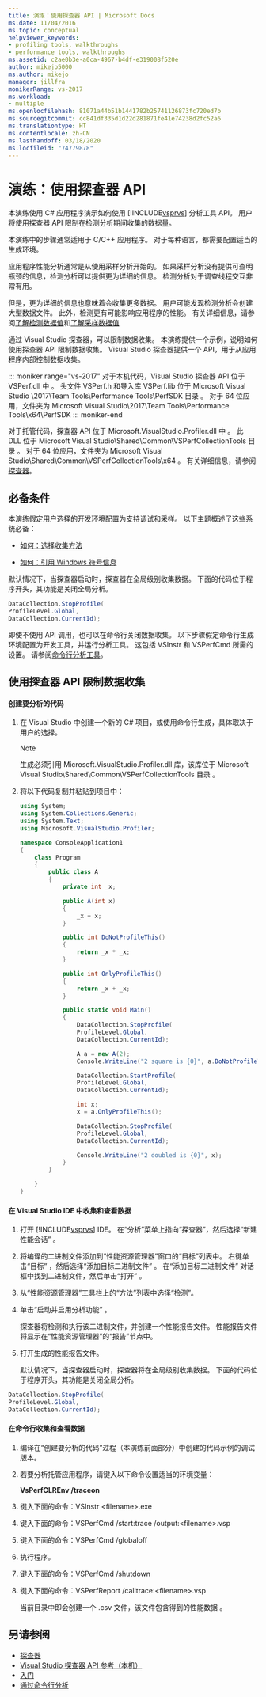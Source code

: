 ```yaml
---
title: 演练：使用探查器 API | Microsoft Docs
ms.date: 11/04/2016
ms.topic: conceptual
helpviewer_keywords:
- profiling tools, walkthroughs
- performance tools, walkthroughs
ms.assetid: c2ae0b3e-a0ca-4967-b4df-e319008f520e
author: mikejo5000
ms.author: mikejo
manager: jillfra
monikerRange: vs-2017
ms.workload:
- multiple
ms.openlocfilehash: 81071a44b51b1441782b25741126873fc720ed7b
ms.sourcegitcommit: cc841df335d1d22d281871fe41e74238d2fc52a6
ms.translationtype: HT
ms.contentlocale: zh-CN
ms.lasthandoff: 03/18/2020
ms.locfileid: "74779878"
---
```

# <a name="walkthrough-using-profiler-apis"></a>演练：使用探查器 API

本演练使用 C# 应用程序演示如何使用 [!INCLUDE[vsprvs](../code-quality/includes/vsprvs_md.md)] 分析工具 API。 用户将使用探查器 API 限制在检测分析期间收集的数据量。

 本演练中的步骤通常适用于 C/C++ 应用程序。 对于每种语言，都需要配置适当的生成环境。

 应用程序性能分析通常是从使用采样分析开始的。 如果采样分析没有提供可查明瓶颈的信息，检测分析可以提供更为详细的信息。 检测分析对于调查线程交互非常有用。

 但是，更为详细的信息也意味着会收集更多数据。 用户可能发现检测分析会创建大型数据文件。 此外，检测更有可能影响应用程序的性能。 有关详细信息，请参阅[了解检测数据值](../profiling/understanding-instrumentation-data-values.md)和[了解采样数据值](../profiling/understanding-sampling-data-values.md)

 通过 Visual Studio 探查器，可以限制数据收集。 本演练提供一个示例，说明如何使用探查器 API 限制数据收集。 Visual Studio 探查器提供一个 API，用于从应用程序内部控制数据收集。

 ::: moniker range="vs-2017"
 对于本机代码，Visual Studio 探查器 API 位于 VSPerf.dll 中  。 头文件 VSPerf.h 和导入库 VSPerf.lib 位于 Microsoft Visual Studio \2017\Team Tools\Performance Tools\PerfSDK 目录    。  对于 64 位应用，文件夹为 Microsoft Visual Studio\2017\Team Tools\Performance Tools\x64\PerfSDK 
 ::: moniker-end

 对于托管代码，探查器 API 位于 Microsoft.VisualStudio.Profiler.dll 中  。 此 DLL 位于 Microsoft Visual Studio\Shared\Common\VSPerfCollectionTools 目录  。 对于 64 位应用，文件夹为 Microsoft Visual Studio\Shared\Common\VSPerfCollectionTools\x64  。 有关详细信息，请参阅[探查器](/previous-versions/ms242704(v=vs.140))。

## <a name="prerequisites"></a>必备条件
 本演练假定用户选择的开发环境配置为支持调试和采样。 以下主题概述了这些系统必备：

- [如何：选择收集方法](../profiling/how-to-choose-collection-methods.md)

- [如何：引用 Windows 符号信息](../profiling/how-to-reference-windows-symbol-information.md)

 默认情况下，当探查器启动时，探查器在全局级别收集数据。 下面的代码位于程序开头，其功能是关闭全局分析。

```csharp
DataCollection.StopProfile(
ProfileLevel.Global,
DataCollection.CurrentId);
```

 即使不使用 API 调用，也可以在命令行关闭数据收集。 以下步骤假定命令行生成环境配置为开发工具，并运行分析工具。 这包括 VSInstr 和 VSPerfCmd 所需的设置。 请参阅[命令行分析工具](../profiling/using-the-profiling-tools-from-the-command-line.md)。

## <a name="limit-data-collection-using-profiler-apis"></a>使用探查器 API 限制数据收集

#### <a name="to-create-the-code-to-profile"></a>创建要分析的代码

1. 在 Visual Studio 中创建一个新的 C# 项目，或使用命令行生成，具体取决于用户的选择。

    > [!NOTE]
    > 生成必须引用 Microsoft.VisualStudio.Profiler.dll 库，该库位于 Microsoft Visual Studio\Shared\Common\VSPerfCollectionTools 目录   。

2. 将以下代码复制并粘贴到项目中：

    ```csharp
    using System;
    using System.Collections.Generic;
    using System.Text;
    using Microsoft.VisualStudio.Profiler;

    namespace ConsoleApplication1
    {
        class Program
        {
            public class A
            {
                private int _x;

                public A(int x)
                {
                    _x = x;
                }

                public int DoNotProfileThis()
                {
                    return _x * _x;
                }

                public int OnlyProfileThis()
                {
                    return _x + _x;
                }

                public static void Main()
                {
                    DataCollection.StopProfile(
                    ProfileLevel.Global,
                    DataCollection.CurrentId);

                    A a = new A(2);
                    Console.WriteLine("2 square is {0}", a.DoNotProfileThis());

                    DataCollection.StartProfile(
                    ProfileLevel.Global,
                    DataCollection.CurrentId);

                    int x;
                    x = a.OnlyProfileThis();

                    DataCollection.StopProfile(
                    ProfileLevel.Global,
                    DataCollection.CurrentId);

                    Console.WriteLine("2 doubled is {0}", x);
                }
            }

        }
    }
    ```

#### <a name="to-collect-and-view-data-in-the-visual-studio-ide"></a>在 Visual Studio IDE 中收集和查看数据

1. 打开 [!INCLUDE[vsprvs](../code-quality/includes/vsprvs_md.md)] IDE。 在“分析”菜单上指向“探查器”，然后选择“新建性能会话”    。

2. 将编译的二进制文件添加到“性能资源管理器”窗口的“目标”列表中。 右键单击“目标”  ，然后选择“添加目标二进制文件”  。 在“添加目标二进制文件”  对话框中找到二进制文件，然后单击“打开”  。

3. 从“性能资源管理器”工具栏上的“方法”列表中选择“检测”。

4. 单击“启动并启用分析功能”  。

    探查器将检测和执行该二进制文件，并创建一个性能报告文件。 性能报告文件将显示在“性能资源管理器”的“报告”节点中。

5. 打开生成的性能报告文件。

   默认情况下，当探查器启动时，探查器将在全局级别收集数据。 下面的代码位于程序开头，其功能是关闭全局分析。

```csharp
DataCollection.StopProfile(
ProfileLevel.Global,
DataCollection.CurrentId);
```

#### <a name="to-collect-and-view-data-at-the-command-line"></a>在命令行收集和查看数据

1. 编译在“创建要分析的代码”过程（本演练前面部分）中创建的代码示例的调试版本。

2. 若要分析托管应用程序，请键入以下命令设置适当的环境变量：

     **VsPerfCLREnv /traceon**

3. 键入下面的命令：VSInstr \<filename>.exe

4. 键入下面的命令：VSPerfCmd /start:trace /output:\<filename>.vsp

5. 键入下面的命令：VSPerfCmd /globaloff 

6. 执行程序。

7. 键入下面的命令：VSPerfCmd /shutdown 

8. 键入下面的命令：VSPerfReport /calltrace:\<filename>.vsp

     当前目录中即会创建一个 .csv 文件，该文件包含得到的性能数据  。

## <a name="see-also"></a>另请参阅

- [探查器](/previous-versions/ms242704(v=vs.140))
- [Visual Studio 探查器 API 参考（本机）](../profiling/visual-studio-profiler-api-reference-native.md)
- [入门](../profiling/getting-started-with-performance-tools.md)
- [通过命令行分析](../profiling/using-the-profiling-tools-from-the-command-line.md)
